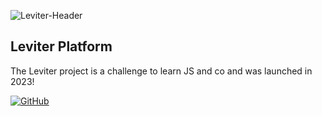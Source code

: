 ![Leviter-Header]([https://placehold.co/1600x900])

## Leviter Platform

The Leviter project is a challenge to learn JS and co and was launched in 2023!

[![GitHub](https://img.shields.io/github/followers/leviter-platform?color=121917&logo=github&style=for-the-badge)](https://github.com/leviter-platform)
